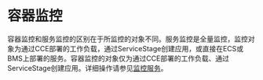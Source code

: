 # 容器监控<a name="aom_02_0051"></a>

容器监控和服务监控的区别在于所监控的对象不同。服务监控是全量监控，监控对象为通过CCE部署的工作负载，通过ServiceStage创建应用，或直接在ECS或BMS上部署的服务。容器监控的对象仅为通过CCE部署的工作负载、通过ServiceStage创建应用。详细操作请参见[监控服务](监控服务.md)。

